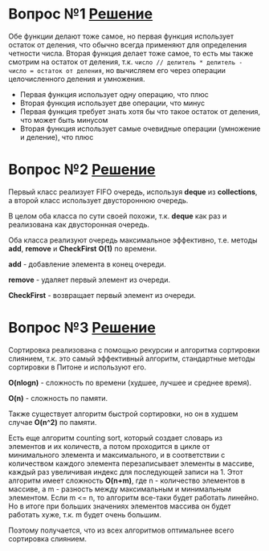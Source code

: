 # Вопрос №1 [Решение](https://github.com/vladislav-bordiug/lesta/blob/main/1.py "Решение")

Обе функции делают тоже самое, но первая функция использует остаток от деления, что обычно всегда применяют для определения четности числа. Вторая функция делает тоже самое, то есть мы также смотрим на остаток от деления, т.к. ```число // делитель * делитель - число = остаток от деления```, но вычисляем его через операции целочисленного деления и умножения.

- Первая функция использует одну операцию, что плюс
- Вторая функция использует две операции, что минус
- Первая функция требует знать хотя бы что такое остаток от деления, что может быть минусом
- Вторая функция использует самые очевидные операции (умножение и деление), что плюс

# Вопрос №2 [Решение](https://github.com/vladislav-bordiug/lesta/blob/main/2.py "Решение")

Первый класс реализует FIFO очередь, используя **deque** из **collections**, а второй класс использует двустороннюю очередь.

В целом оба класса по сути своей похожи, т.к. **deque** как раз и реализована как двусторонная очередь.

Оба класса реализуют очередь максимальное эффективно, т.е. методы **add**, **remove** и **CheckFirst** **O(1)** по времени.

**add** - добавление элемента в конец очереди.

**remove** - удаляет первый элемент из очереди.

**CheckFirst** - возвращает первый элемент из очереди.

# Вопрос №3 [Решение](https://github.com/vladislav-bordiug/lesta/blob/main/3.py "Решение")

Сортировка реализована с помощью рекурсии и алгоритма сортировки слиянием, т.к. это самый эффективный алгоритм, стандартные методы сортировки в Питоне и используют его.

**O(nlogn)** - сложность по времени (худшее, лучшее и среднее время).

**O(n)** - сложность по памяти.

Также существует алгоритм быстрой сортировки, но он в худшем случае **O(n^2)** по памяти. 

Есть еще алгоритм counting sort, который создает словарь из элементов и их количеств, а потом проходится в цикле от минимального элемента и максимального, и в соответствии с количеством каждого элемента перезаписывает элементы в массиве, каждый раз увеличивая индекс для последующей записи на 1. Этот алгоритм имеет сложность **O(n+m)**, где n - количество элементов в массиве, а m - разность между максимальным и минимальным элементом. Если m <= n, то алгоритм все-таки будет работать линейно. Но в итоге при больших значениях элементов массива он будет работать хуже, т.к. m будет очень большим.

Поэтому получается, что из всех алгоритмов оптимальнее всего сортировка слиянием.

